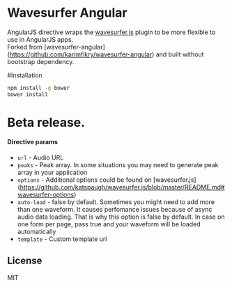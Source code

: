 # Wavesurfer Angular

AngularJS directive wraps the [wavesurfer.js](http://wavesurfer-js.org/) plugin to be more flexible to use in AngularJS apps.<br>
Forked from [wavesurfer-angular] (https://github.com/karimfikry/wavesurfer-angular) and built without bootstrap dependency.

#Installation
```bash
npm install -g bower
bower install
```

# Beta release.

#### Directive params

* `url` - Audio URL
* `peaks` - Peak array. In some situations you may need to generate peak array in your application
* `options` - Additional options could be found on [wavesurfer.js] (https://github.com/katspaugh/wavesurfer.js/blob/master/README.md#wavesurfer-options)
* `auto-load` - false by default. Sometimes you might need to add more than one waveform.
It causes perfomance issues because of async audio data loading. That is why this option is false by default.
In case on one form per page, pass true and your waveform will be loaded automatically
* `template` - Custom template url

License
----

MIT